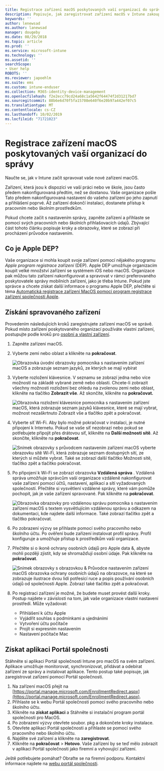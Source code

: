 ```yaml
---
title: Registrace zařízení macOS poskytovaných vaší organizací do správy | Microsoft Docs
description: Popisuje, jak zaregistrovat zařízení macOS v Intune zakoupené a poskytované vaší organizací.
keywords: ''
author: lenewsad
ms.author: lanewsad
manager: dougeby
ms.date: 08/29/2018
ms.topic: article
ms.prod: ''
ms.service: microsoft-intune
ms.technology: ''
ms.assetid: ''
searchScope:
- User help
ROBOTS: ''
ms.reviewer: japoehlm
ms.suite: ems
ms.custom: intune-enduser
ms.collection: M365-identity-device-management
ms.openlocfilehash: f2e2ecc79cd24a68c1a5642f64474f2d31217bd7
ms.sourcegitcommit: 88b6e6d70f5fa15708e640f6e20b97a442ef07c5
ms.translationtype: MT
ms.contentlocale: cs-CZ
ms.lasthandoff: 10/02/2019
ms.locfileid: "71721023"
---
```

# <a name="enroll-your-organization-provided-macos-device-in-management"></a>Registrace zařízení macOS poskytovaných vaší organizací do správy

Naučte se, jak v Intune začít spravovat vaše nové zařízení macOS.  

Zařízení, která jsou k dispozici ve vaší práci nebo ve škole, jsou často předem nakonfigurovaná předtím, než se dostanou. Vaše organizace pošle Tato předem nakonfigurovaná nastavení do vašeho zařízení po jeho zapnutí a přihlášení poprvé. Až zařízení dokončí instalaci, dostanete přístup k pracovním nebo školním prostředkům.

Pokud chcete začít s nastavením správy, zapněte zařízení a přihlaste se pomocí svých pracovních nebo školních přihlašovacích údajů. Zbývající část tohoto článku popisuje kroky a obrazovky, které se zobrazí při procházení průvodce nastavením.

## <a name="what-is-apple-dep"></a>Co je Apple DEP?

Vaše organizace si mohla koupit svoje zařízení pomocí nějakého programu *Apple program registrace zařízení* (DEP). Apple DEP umožňuje organizacím koupit velké množství zařízení se systémem iOS nebo macOS. Organizace pak můžou tato zařízení nakonfigurovat a spravovat v rámci preferovaného poskytovatele správy mobilních zařízení, jako je třeba Intune. Pokud jste správce a chcete získat další informace o programu Apple DEP, přečtěte si téma [Automatická registrace zařízení MacOS pomocí program registrace zařízení společnosti Apple](https://docs.microsoft.com/intune/enrollment/device-enrollment-program-enroll-macos.md).  

## <a name="get-your-device-managed"></a>Získání spravovaného zařízení

Provedením následujících kroků zaregistrujete zařízení macOS ve správě. Pokud místo zařízení poskytovaného organizací používáte vlastní zařízení, postupujte podle kroků pro [osobní a vlastní zařízení](enroll-your-device-in-intune-macos-cp.md).  

1. Zapněte zařízení macOS.
2. Vyberte zemi nebo oblast a klikněte na **pokračovat**.  

   ![Obrazovka úvodní obrazovky pomocníka s nastavením zařízení macOS a zobrazuje seznam jazyků, ze kterých se mají vybírat](./media/macos-dep-welcome-1808.png)
3. Vyberte rozložení klávesnice. V seznamu se zobrazí jedna nebo více možností na základě vybrané země nebo oblasti. Chcete-li zobrazit všechny možnosti rozložení bez ohledu na zvolenou zemi nebo oblast, klikněte na tlačítko **Zobrazit vše**. Až skončíte, klikněte na **pokračovat.**  

   ![Obrazovka rozložení klávesnice pomocníka s nastavením zařízení macOS, která zobrazuje seznam jazyků klávesnice, které se mají vybrat, možnost nezaškrtnuto Zobrazit vše a tlačítko zpět a pokračovat.](./media/macos-dep-keyboard-1808.png)  
4. Vyberte síť Wi-Fi. Aby bylo možné pokračovat v instalaci, je nutné připojení k Internetu. Pokud se vaše síť nezobrazí nebo pokud se potřebujete připojit přes drátovou síť, klikněte na **Další možnosti sítě**. Až skončíte, klikněte na **pokračovat**.  

   ![Snímek obrazovky s průvodcem nastavením zařízení macOS vyberte obrazovku sítě Wi-Fi, která zobrazuje seznam dostupných sítí, ze kterých si můžete vybrat. Také se zobrazí další tlačítko Možnosti sítě, tlačítko zpět a tlačítko pokračovat.](./media/macos-dep-wifi-1808.png)  
5. Po připojení k Wi-Fi se zobrazí obrazovka **Vzdálená správa** . Vzdálená správa umožňuje správcům vaší organizace vzdáleně nakonfigurovat vaše zařízení pomocí účtů, nastavení, aplikací a sítí vyžadovaných společností. Přečtěte si vysvětlení vzdálené správy, které vám pomůže pochopit, jak je vaše zařízení spravované. Pak klikněte na **pokračovat**.  

   ![Obrazovka obrazovky pro vzdálenou správu pomocníka s nastavením zařízení macOS s textem vysvětlujícím vzdálenou správu a odkazem na dokumentaci, kde najdete další informace. Také zobrazí tlačítko zpět a tlačítko pokračovat.](./media/macos-dep-remote-management-1-1808.png)  
6. Po zobrazení výzvy se přihlaste pomocí svého pracovního nebo školního účtu. Po ověření bude zařízení instalovat profil správy. Profil konfiguruje a umožňuje přístup k prostředkům vaší organizace.  
7. Přečtěte si o ikoně ochrany osobních údajů pro Apple data &, abyste mohli později zjistit, kdy se shromažďují osobní údaje. Pak klikněte na **pokračovat**.  

   ![Snímek obrazovky s obrazovkou & Průvodce nastavením zařízení macOS obrazovka ochrany osobních údajů na obrazovce, na které se zobrazuje ilustrace dvou lidí potřesící ruce a popis používání osobních údajů od společnosti Apple. Zobrazí také tlačítko zpět a pokračovat.](./media/macos-dep-apple-data-privacy-1808.png)  
8. Po registraci zařízení je možné, že budete muset provést další kroky. Postup najdete v závislosti na tom, jak vaše organizace vlastní nastavení prostředí. Může vyžadovat:
    * Přihlášení k účtu Apple
    * Vyjádřit souhlas s podmínkami a ujednáními
    * Vytvoření účtu počítače
    * Projít si expresním nastavením
    * Nastavení počítače Mac

## <a name="get-the-company-portal-app"></a>Získat aplikaci Portál společnosti

Stáhněte si aplikaci Portál společnosti Intune pro macOS na svém zařízení. Aplikace umožňuje monitorovat, synchronizovat, přidávat a odebírat zařízení ze správy a instalovat aplikace. Tento postup také popisuje, jak zaregistrovat zařízení pomocí Portál společnosti.

1. Na zařízení macOS přejít na [https://portal.manage.microsoft.com/EnrollmentRedirect.aspx](https://portal.manage.microsoft.com/EnrollmentRedirect.aspx).
2. Přihlaste se k webu Portál společnosti pomocí svého pracovního nebo školního účtu. 
3. Klikněte na **získat aplikaci** a Stáhněte si instalační program portál společnosti pro MacOS.
4. Po zobrazení výzvy otevřete soubor. pkg a dokončete kroky instalace.
5. Otevřete aplikaci Portál společnosti a přihlaste se pomocí svého pracovního nebo školního účtu.
6. Najděte své zařízení a klikněte na **zaregistrovat**.
7. Klikněte na **pokračovat** > **Hotovo**. Vaše zařízení by se teď mělo zobrazit v aplikaci Portál společnosti jako firemní a vyhovující zařízení.

Ještě potřebujete pomáhat? Obraťte se na firemní podporu. Kontaktní informace najdete na [webu portál společnosti](https://go.microsoft.com/fwlink/?linkid=2010980).
